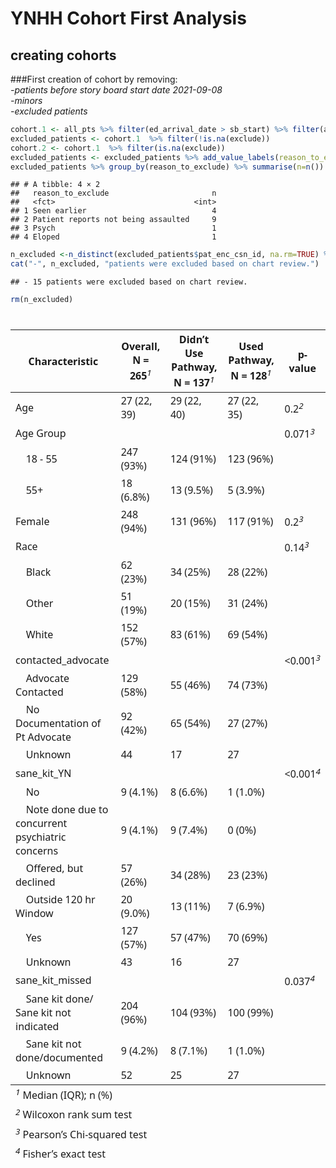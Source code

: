 YNHH Cohort First Analysis
================

## creating cohorts

\###First creation of cohort by removing:  
*-patients before story board start date 2021-09-08*  
*-minors*  
*-excluded patients*

``` r
cohort.1 <- all_pts %>% filter(ed_arrival_date > sb_start) %>% filter(age > 17)
excluded_patients <- cohort.1  %>% filter(!is.na(exclude))
cohort.2 <- cohort.1  %>% filter(is.na(exclude))
excluded_patients <- excluded_patients %>% add_value_labels(reason_to_exclude = c( "Seen earlier" = 1 , "Patient reports not being assaulted" = 2, "Psych" = 3, "not excluded" = 4, "Eloped" = 5)) %>% to_factor()
excluded_patients %>% group_by(reason_to_exclude) %>% summarise(n=n())
```

    ## # A tibble: 4 × 2
    ##   reason_to_exclude                       n
    ##   <fct>                               <int>
    ## 1 Seen earlier                            4
    ## 2 Patient reports not being assaulted     9
    ## 3 Psych                                   1
    ## 4 Eloped                                  1

``` r
n_excluded <-n_distinct(excluded_patients$pat_enc_csn_id, na.rm=TRUE) %>% as.character()
cat("-", n_excluded, "patients were excluded based on chart review.")
```

    ## - 15 patients were excluded based on chart review.

``` r
rm(n_excluded)
```

<div id="pktxhkvgwp" style="padding-left:0px;padding-right:0px;padding-top:10px;padding-bottom:10px;overflow-x:auto;overflow-y:auto;width:auto;height:auto;">
<style>#pktxhkvgwp table {
  font-family: system-ui, 'Segoe UI', Roboto, Helvetica, Arial, sans-serif, 'Apple Color Emoji', 'Segoe UI Emoji', 'Segoe UI Symbol', 'Noto Color Emoji';
  -webkit-font-smoothing: antialiased;
  -moz-osx-font-smoothing: grayscale;
}
&#10;#pktxhkvgwp thead, #pktxhkvgwp tbody, #pktxhkvgwp tfoot, #pktxhkvgwp tr, #pktxhkvgwp td, #pktxhkvgwp th {
  border-style: none;
}
&#10;#pktxhkvgwp p {
  margin: 0;
  padding: 0;
}
&#10;#pktxhkvgwp .gt_table {
  display: table;
  border-collapse: collapse;
  line-height: normal;
  margin-left: auto;
  margin-right: auto;
  color: #333333;
  font-size: 16px;
  font-weight: normal;
  font-style: normal;
  background-color: #FFFFFF;
  width: auto;
  border-top-style: solid;
  border-top-width: 2px;
  border-top-color: #A8A8A8;
  border-right-style: none;
  border-right-width: 2px;
  border-right-color: #D3D3D3;
  border-bottom-style: solid;
  border-bottom-width: 2px;
  border-bottom-color: #A8A8A8;
  border-left-style: none;
  border-left-width: 2px;
  border-left-color: #D3D3D3;
}
&#10;#pktxhkvgwp .gt_caption {
  padding-top: 4px;
  padding-bottom: 4px;
}
&#10;#pktxhkvgwp .gt_title {
  color: #333333;
  font-size: 125%;
  font-weight: initial;
  padding-top: 4px;
  padding-bottom: 4px;
  padding-left: 5px;
  padding-right: 5px;
  border-bottom-color: #FFFFFF;
  border-bottom-width: 0;
}
&#10;#pktxhkvgwp .gt_subtitle {
  color: #333333;
  font-size: 85%;
  font-weight: initial;
  padding-top: 3px;
  padding-bottom: 5px;
  padding-left: 5px;
  padding-right: 5px;
  border-top-color: #FFFFFF;
  border-top-width: 0;
}
&#10;#pktxhkvgwp .gt_heading {
  background-color: #FFFFFF;
  text-align: center;
  border-bottom-color: #FFFFFF;
  border-left-style: none;
  border-left-width: 1px;
  border-left-color: #D3D3D3;
  border-right-style: none;
  border-right-width: 1px;
  border-right-color: #D3D3D3;
}
&#10;#pktxhkvgwp .gt_bottom_border {
  border-bottom-style: solid;
  border-bottom-width: 2px;
  border-bottom-color: #D3D3D3;
}
&#10;#pktxhkvgwp .gt_col_headings {
  border-top-style: solid;
  border-top-width: 2px;
  border-top-color: #D3D3D3;
  border-bottom-style: solid;
  border-bottom-width: 2px;
  border-bottom-color: #D3D3D3;
  border-left-style: none;
  border-left-width: 1px;
  border-left-color: #D3D3D3;
  border-right-style: none;
  border-right-width: 1px;
  border-right-color: #D3D3D3;
}
&#10;#pktxhkvgwp .gt_col_heading {
  color: #333333;
  background-color: #FFFFFF;
  font-size: 100%;
  font-weight: normal;
  text-transform: inherit;
  border-left-style: none;
  border-left-width: 1px;
  border-left-color: #D3D3D3;
  border-right-style: none;
  border-right-width: 1px;
  border-right-color: #D3D3D3;
  vertical-align: bottom;
  padding-top: 5px;
  padding-bottom: 6px;
  padding-left: 5px;
  padding-right: 5px;
  overflow-x: hidden;
}
&#10;#pktxhkvgwp .gt_column_spanner_outer {
  color: #333333;
  background-color: #FFFFFF;
  font-size: 100%;
  font-weight: normal;
  text-transform: inherit;
  padding-top: 0;
  padding-bottom: 0;
  padding-left: 4px;
  padding-right: 4px;
}
&#10;#pktxhkvgwp .gt_column_spanner_outer:first-child {
  padding-left: 0;
}
&#10;#pktxhkvgwp .gt_column_spanner_outer:last-child {
  padding-right: 0;
}
&#10;#pktxhkvgwp .gt_column_spanner {
  border-bottom-style: solid;
  border-bottom-width: 2px;
  border-bottom-color: #D3D3D3;
  vertical-align: bottom;
  padding-top: 5px;
  padding-bottom: 5px;
  overflow-x: hidden;
  display: inline-block;
  width: 100%;
}
&#10;#pktxhkvgwp .gt_spanner_row {
  border-bottom-style: hidden;
}
&#10;#pktxhkvgwp .gt_group_heading {
  padding-top: 8px;
  padding-bottom: 8px;
  padding-left: 5px;
  padding-right: 5px;
  color: #333333;
  background-color: #FFFFFF;
  font-size: 100%;
  font-weight: initial;
  text-transform: inherit;
  border-top-style: solid;
  border-top-width: 2px;
  border-top-color: #D3D3D3;
  border-bottom-style: solid;
  border-bottom-width: 2px;
  border-bottom-color: #D3D3D3;
  border-left-style: none;
  border-left-width: 1px;
  border-left-color: #D3D3D3;
  border-right-style: none;
  border-right-width: 1px;
  border-right-color: #D3D3D3;
  vertical-align: middle;
  text-align: left;
}
&#10;#pktxhkvgwp .gt_empty_group_heading {
  padding: 0.5px;
  color: #333333;
  background-color: #FFFFFF;
  font-size: 100%;
  font-weight: initial;
  border-top-style: solid;
  border-top-width: 2px;
  border-top-color: #D3D3D3;
  border-bottom-style: solid;
  border-bottom-width: 2px;
  border-bottom-color: #D3D3D3;
  vertical-align: middle;
}
&#10;#pktxhkvgwp .gt_from_md > :first-child {
  margin-top: 0;
}
&#10;#pktxhkvgwp .gt_from_md > :last-child {
  margin-bottom: 0;
}
&#10;#pktxhkvgwp .gt_row {
  padding-top: 8px;
  padding-bottom: 8px;
  padding-left: 5px;
  padding-right: 5px;
  margin: 10px;
  border-top-style: solid;
  border-top-width: 1px;
  border-top-color: #D3D3D3;
  border-left-style: none;
  border-left-width: 1px;
  border-left-color: #D3D3D3;
  border-right-style: none;
  border-right-width: 1px;
  border-right-color: #D3D3D3;
  vertical-align: middle;
  overflow-x: hidden;
}
&#10;#pktxhkvgwp .gt_stub {
  color: #333333;
  background-color: #FFFFFF;
  font-size: 100%;
  font-weight: initial;
  text-transform: inherit;
  border-right-style: solid;
  border-right-width: 2px;
  border-right-color: #D3D3D3;
  padding-left: 5px;
  padding-right: 5px;
}
&#10;#pktxhkvgwp .gt_stub_row_group {
  color: #333333;
  background-color: #FFFFFF;
  font-size: 100%;
  font-weight: initial;
  text-transform: inherit;
  border-right-style: solid;
  border-right-width: 2px;
  border-right-color: #D3D3D3;
  padding-left: 5px;
  padding-right: 5px;
  vertical-align: top;
}
&#10;#pktxhkvgwp .gt_row_group_first td {
  border-top-width: 2px;
}
&#10;#pktxhkvgwp .gt_row_group_first th {
  border-top-width: 2px;
}
&#10;#pktxhkvgwp .gt_summary_row {
  color: #333333;
  background-color: #FFFFFF;
  text-transform: inherit;
  padding-top: 8px;
  padding-bottom: 8px;
  padding-left: 5px;
  padding-right: 5px;
}
&#10;#pktxhkvgwp .gt_first_summary_row {
  border-top-style: solid;
  border-top-color: #D3D3D3;
}
&#10;#pktxhkvgwp .gt_first_summary_row.thick {
  border-top-width: 2px;
}
&#10;#pktxhkvgwp .gt_last_summary_row {
  padding-top: 8px;
  padding-bottom: 8px;
  padding-left: 5px;
  padding-right: 5px;
  border-bottom-style: solid;
  border-bottom-width: 2px;
  border-bottom-color: #D3D3D3;
}
&#10;#pktxhkvgwp .gt_grand_summary_row {
  color: #333333;
  background-color: #FFFFFF;
  text-transform: inherit;
  padding-top: 8px;
  padding-bottom: 8px;
  padding-left: 5px;
  padding-right: 5px;
}
&#10;#pktxhkvgwp .gt_first_grand_summary_row {
  padding-top: 8px;
  padding-bottom: 8px;
  padding-left: 5px;
  padding-right: 5px;
  border-top-style: double;
  border-top-width: 6px;
  border-top-color: #D3D3D3;
}
&#10;#pktxhkvgwp .gt_last_grand_summary_row_top {
  padding-top: 8px;
  padding-bottom: 8px;
  padding-left: 5px;
  padding-right: 5px;
  border-bottom-style: double;
  border-bottom-width: 6px;
  border-bottom-color: #D3D3D3;
}
&#10;#pktxhkvgwp .gt_striped {
  background-color: rgba(128, 128, 128, 0.05);
}
&#10;#pktxhkvgwp .gt_table_body {
  border-top-style: solid;
  border-top-width: 2px;
  border-top-color: #D3D3D3;
  border-bottom-style: solid;
  border-bottom-width: 2px;
  border-bottom-color: #D3D3D3;
}
&#10;#pktxhkvgwp .gt_footnotes {
  color: #333333;
  background-color: #FFFFFF;
  border-bottom-style: none;
  border-bottom-width: 2px;
  border-bottom-color: #D3D3D3;
  border-left-style: none;
  border-left-width: 2px;
  border-left-color: #D3D3D3;
  border-right-style: none;
  border-right-width: 2px;
  border-right-color: #D3D3D3;
}
&#10;#pktxhkvgwp .gt_footnote {
  margin: 0px;
  font-size: 90%;
  padding-top: 4px;
  padding-bottom: 4px;
  padding-left: 5px;
  padding-right: 5px;
}
&#10;#pktxhkvgwp .gt_sourcenotes {
  color: #333333;
  background-color: #FFFFFF;
  border-bottom-style: none;
  border-bottom-width: 2px;
  border-bottom-color: #D3D3D3;
  border-left-style: none;
  border-left-width: 2px;
  border-left-color: #D3D3D3;
  border-right-style: none;
  border-right-width: 2px;
  border-right-color: #D3D3D3;
}
&#10;#pktxhkvgwp .gt_sourcenote {
  font-size: 90%;
  padding-top: 4px;
  padding-bottom: 4px;
  padding-left: 5px;
  padding-right: 5px;
}
&#10;#pktxhkvgwp .gt_left {
  text-align: left;
}
&#10;#pktxhkvgwp .gt_center {
  text-align: center;
}
&#10;#pktxhkvgwp .gt_right {
  text-align: right;
  font-variant-numeric: tabular-nums;
}
&#10;#pktxhkvgwp .gt_font_normal {
  font-weight: normal;
}
&#10;#pktxhkvgwp .gt_font_bold {
  font-weight: bold;
}
&#10;#pktxhkvgwp .gt_font_italic {
  font-style: italic;
}
&#10;#pktxhkvgwp .gt_super {
  font-size: 65%;
}
&#10;#pktxhkvgwp .gt_footnote_marks {
  font-size: 75%;
  vertical-align: 0.4em;
  position: initial;
}
&#10;#pktxhkvgwp .gt_asterisk {
  font-size: 100%;
  vertical-align: 0;
}
&#10;#pktxhkvgwp .gt_indent_1 {
  text-indent: 5px;
}
&#10;#pktxhkvgwp .gt_indent_2 {
  text-indent: 10px;
}
&#10;#pktxhkvgwp .gt_indent_3 {
  text-indent: 15px;
}
&#10;#pktxhkvgwp .gt_indent_4 {
  text-indent: 20px;
}
&#10;#pktxhkvgwp .gt_indent_5 {
  text-indent: 25px;
}
</style>
<table class="gt_table" data-quarto-disable-processing="false" data-quarto-bootstrap="false">
  <thead>
    &#10;    <tr class="gt_col_headings">
      <th class="gt_col_heading gt_columns_bottom_border gt_left" rowspan="1" colspan="1" scope="col" id="&lt;strong&gt;Characteristic&lt;/strong&gt;"><strong>Characteristic</strong></th>
      <th class="gt_col_heading gt_columns_bottom_border gt_center" rowspan="1" colspan="1" scope="col" id="&lt;strong&gt;Overall&lt;/strong&gt;, N = 265&lt;span class=&quot;gt_footnote_marks&quot; style=&quot;white-space:nowrap;font-style:italic;font-weight:normal;&quot;&gt;&lt;sup&gt;1&lt;/sup&gt;&lt;/span&gt;"><strong>Overall</strong>, N = 265<span class="gt_footnote_marks" style="white-space:nowrap;font-style:italic;font-weight:normal;"><sup>1</sup></span></th>
      <th class="gt_col_heading gt_columns_bottom_border gt_center" rowspan="1" colspan="1" scope="col" id="&lt;strong&gt;Didn’t Use Pathway&lt;/strong&gt;, N = 137&lt;span class=&quot;gt_footnote_marks&quot; style=&quot;white-space:nowrap;font-style:italic;font-weight:normal;&quot;&gt;&lt;sup&gt;1&lt;/sup&gt;&lt;/span&gt;"><strong>Didn’t Use Pathway</strong>, N = 137<span class="gt_footnote_marks" style="white-space:nowrap;font-style:italic;font-weight:normal;"><sup>1</sup></span></th>
      <th class="gt_col_heading gt_columns_bottom_border gt_center" rowspan="1" colspan="1" scope="col" id="&lt;strong&gt;Used Pathway&lt;/strong&gt;, N = 128&lt;span class=&quot;gt_footnote_marks&quot; style=&quot;white-space:nowrap;font-style:italic;font-weight:normal;&quot;&gt;&lt;sup&gt;1&lt;/sup&gt;&lt;/span&gt;"><strong>Used Pathway</strong>, N = 128<span class="gt_footnote_marks" style="white-space:nowrap;font-style:italic;font-weight:normal;"><sup>1</sup></span></th>
      <th class="gt_col_heading gt_columns_bottom_border gt_center" rowspan="1" colspan="1" scope="col" id="&lt;strong&gt;p-value&lt;/strong&gt;"><strong>p-value</strong></th>
    </tr>
  </thead>
  <tbody class="gt_table_body">
    <tr><td headers="label" class="gt_row gt_left">Age</td>
<td headers="stat_0" class="gt_row gt_center">27 (22, 39)</td>
<td headers="stat_1" class="gt_row gt_center">29 (22, 40)</td>
<td headers="stat_2" class="gt_row gt_center">27 (22, 35)</td>
<td headers="p.value" class="gt_row gt_center">0.2<span class="gt_footnote_marks" style="white-space:nowrap;font-style:italic;font-weight:normal;"><sup>2</sup></span></td></tr>
    <tr><td headers="label" class="gt_row gt_left">Age Group</td>
<td headers="stat_0" class="gt_row gt_center"></td>
<td headers="stat_1" class="gt_row gt_center"></td>
<td headers="stat_2" class="gt_row gt_center"></td>
<td headers="p.value" class="gt_row gt_center">0.071<span class="gt_footnote_marks" style="white-space:nowrap;font-style:italic;font-weight:normal;"><sup>3</sup></span></td></tr>
    <tr><td headers="label" class="gt_row gt_left">    18 - 55</td>
<td headers="stat_0" class="gt_row gt_center">247 (93%)</td>
<td headers="stat_1" class="gt_row gt_center">124 (91%)</td>
<td headers="stat_2" class="gt_row gt_center">123 (96%)</td>
<td headers="p.value" class="gt_row gt_center"></td></tr>
    <tr><td headers="label" class="gt_row gt_left">    55+</td>
<td headers="stat_0" class="gt_row gt_center">18 (6.8%)</td>
<td headers="stat_1" class="gt_row gt_center">13 (9.5%)</td>
<td headers="stat_2" class="gt_row gt_center">5 (3.9%)</td>
<td headers="p.value" class="gt_row gt_center"></td></tr>
    <tr><td headers="label" class="gt_row gt_left">Female</td>
<td headers="stat_0" class="gt_row gt_center">248 (94%)</td>
<td headers="stat_1" class="gt_row gt_center">131 (96%)</td>
<td headers="stat_2" class="gt_row gt_center">117 (91%)</td>
<td headers="p.value" class="gt_row gt_center">0.2<span class="gt_footnote_marks" style="white-space:nowrap;font-style:italic;font-weight:normal;"><sup>3</sup></span></td></tr>
    <tr><td headers="label" class="gt_row gt_left">Race</td>
<td headers="stat_0" class="gt_row gt_center"></td>
<td headers="stat_1" class="gt_row gt_center"></td>
<td headers="stat_2" class="gt_row gt_center"></td>
<td headers="p.value" class="gt_row gt_center">0.14<span class="gt_footnote_marks" style="white-space:nowrap;font-style:italic;font-weight:normal;"><sup>3</sup></span></td></tr>
    <tr><td headers="label" class="gt_row gt_left">    Black</td>
<td headers="stat_0" class="gt_row gt_center">62 (23%)</td>
<td headers="stat_1" class="gt_row gt_center">34 (25%)</td>
<td headers="stat_2" class="gt_row gt_center">28 (22%)</td>
<td headers="p.value" class="gt_row gt_center"></td></tr>
    <tr><td headers="label" class="gt_row gt_left">    Other</td>
<td headers="stat_0" class="gt_row gt_center">51 (19%)</td>
<td headers="stat_1" class="gt_row gt_center">20 (15%)</td>
<td headers="stat_2" class="gt_row gt_center">31 (24%)</td>
<td headers="p.value" class="gt_row gt_center"></td></tr>
    <tr><td headers="label" class="gt_row gt_left">    White</td>
<td headers="stat_0" class="gt_row gt_center">152 (57%)</td>
<td headers="stat_1" class="gt_row gt_center">83 (61%)</td>
<td headers="stat_2" class="gt_row gt_center">69 (54%)</td>
<td headers="p.value" class="gt_row gt_center"></td></tr>
    <tr><td headers="label" class="gt_row gt_left">contacted_advocate</td>
<td headers="stat_0" class="gt_row gt_center"></td>
<td headers="stat_1" class="gt_row gt_center"></td>
<td headers="stat_2" class="gt_row gt_center"></td>
<td headers="p.value" class="gt_row gt_center"><0.001<span class="gt_footnote_marks" style="white-space:nowrap;font-style:italic;font-weight:normal;"><sup>3</sup></span></td></tr>
    <tr><td headers="label" class="gt_row gt_left">    Advocate Contacted</td>
<td headers="stat_0" class="gt_row gt_center">129 (58%)</td>
<td headers="stat_1" class="gt_row gt_center">55 (46%)</td>
<td headers="stat_2" class="gt_row gt_center">74 (73%)</td>
<td headers="p.value" class="gt_row gt_center"></td></tr>
    <tr><td headers="label" class="gt_row gt_left">    No Documentation of Pt Advocate</td>
<td headers="stat_0" class="gt_row gt_center">92 (42%)</td>
<td headers="stat_1" class="gt_row gt_center">65 (54%)</td>
<td headers="stat_2" class="gt_row gt_center">27 (27%)</td>
<td headers="p.value" class="gt_row gt_center"></td></tr>
    <tr><td headers="label" class="gt_row gt_left">    Unknown</td>
<td headers="stat_0" class="gt_row gt_center">44</td>
<td headers="stat_1" class="gt_row gt_center">17</td>
<td headers="stat_2" class="gt_row gt_center">27</td>
<td headers="p.value" class="gt_row gt_center"></td></tr>
    <tr><td headers="label" class="gt_row gt_left">sane_kit_YN</td>
<td headers="stat_0" class="gt_row gt_center"></td>
<td headers="stat_1" class="gt_row gt_center"></td>
<td headers="stat_2" class="gt_row gt_center"></td>
<td headers="p.value" class="gt_row gt_center"><0.001<span class="gt_footnote_marks" style="white-space:nowrap;font-style:italic;font-weight:normal;"><sup>4</sup></span></td></tr>
    <tr><td headers="label" class="gt_row gt_left">    No</td>
<td headers="stat_0" class="gt_row gt_center">9 (4.1%)</td>
<td headers="stat_1" class="gt_row gt_center">8 (6.6%)</td>
<td headers="stat_2" class="gt_row gt_center">1 (1.0%)</td>
<td headers="p.value" class="gt_row gt_center"></td></tr>
    <tr><td headers="label" class="gt_row gt_left">    Note done due to concurrent psychiatric concerns</td>
<td headers="stat_0" class="gt_row gt_center">9 (4.1%)</td>
<td headers="stat_1" class="gt_row gt_center">9 (7.4%)</td>
<td headers="stat_2" class="gt_row gt_center">0 (0%)</td>
<td headers="p.value" class="gt_row gt_center"></td></tr>
    <tr><td headers="label" class="gt_row gt_left">    Offered, but declined</td>
<td headers="stat_0" class="gt_row gt_center">57 (26%)</td>
<td headers="stat_1" class="gt_row gt_center">34 (28%)</td>
<td headers="stat_2" class="gt_row gt_center">23 (23%)</td>
<td headers="p.value" class="gt_row gt_center"></td></tr>
    <tr><td headers="label" class="gt_row gt_left">    Outside 120 hr Window</td>
<td headers="stat_0" class="gt_row gt_center">20 (9.0%)</td>
<td headers="stat_1" class="gt_row gt_center">13 (11%)</td>
<td headers="stat_2" class="gt_row gt_center">7 (6.9%)</td>
<td headers="p.value" class="gt_row gt_center"></td></tr>
    <tr><td headers="label" class="gt_row gt_left">    Yes</td>
<td headers="stat_0" class="gt_row gt_center">127 (57%)</td>
<td headers="stat_1" class="gt_row gt_center">57 (47%)</td>
<td headers="stat_2" class="gt_row gt_center">70 (69%)</td>
<td headers="p.value" class="gt_row gt_center"></td></tr>
    <tr><td headers="label" class="gt_row gt_left">    Unknown</td>
<td headers="stat_0" class="gt_row gt_center">43</td>
<td headers="stat_1" class="gt_row gt_center">16</td>
<td headers="stat_2" class="gt_row gt_center">27</td>
<td headers="p.value" class="gt_row gt_center"></td></tr>
    <tr><td headers="label" class="gt_row gt_left">sane_kit_missed</td>
<td headers="stat_0" class="gt_row gt_center"></td>
<td headers="stat_1" class="gt_row gt_center"></td>
<td headers="stat_2" class="gt_row gt_center"></td>
<td headers="p.value" class="gt_row gt_center">0.037<span class="gt_footnote_marks" style="white-space:nowrap;font-style:italic;font-weight:normal;"><sup>4</sup></span></td></tr>
    <tr><td headers="label" class="gt_row gt_left">    Sane kit done/ Sane kit not indicated</td>
<td headers="stat_0" class="gt_row gt_center">204 (96%)</td>
<td headers="stat_1" class="gt_row gt_center">104 (93%)</td>
<td headers="stat_2" class="gt_row gt_center">100 (99%)</td>
<td headers="p.value" class="gt_row gt_center"></td></tr>
    <tr><td headers="label" class="gt_row gt_left">    Sane kit not done/documented</td>
<td headers="stat_0" class="gt_row gt_center">9 (4.2%)</td>
<td headers="stat_1" class="gt_row gt_center">8 (7.1%)</td>
<td headers="stat_2" class="gt_row gt_center">1 (1.0%)</td>
<td headers="p.value" class="gt_row gt_center"></td></tr>
    <tr><td headers="label" class="gt_row gt_left">    Unknown</td>
<td headers="stat_0" class="gt_row gt_center">52</td>
<td headers="stat_1" class="gt_row gt_center">25</td>
<td headers="stat_2" class="gt_row gt_center">27</td>
<td headers="p.value" class="gt_row gt_center"></td></tr>
  </tbody>
  &#10;  <tfoot class="gt_footnotes">
    <tr>
      <td class="gt_footnote" colspan="5"><span class="gt_footnote_marks" style="white-space:nowrap;font-style:italic;font-weight:normal;"><sup>1</sup></span> Median (IQR); n (%)</td>
    </tr>
    <tr>
      <td class="gt_footnote" colspan="5"><span class="gt_footnote_marks" style="white-space:nowrap;font-style:italic;font-weight:normal;"><sup>2</sup></span> Wilcoxon rank sum test</td>
    </tr>
    <tr>
      <td class="gt_footnote" colspan="5"><span class="gt_footnote_marks" style="white-space:nowrap;font-style:italic;font-weight:normal;"><sup>3</sup></span> Pearson’s Chi-squared test</td>
    </tr>
    <tr>
      <td class="gt_footnote" colspan="5"><span class="gt_footnote_marks" style="white-space:nowrap;font-style:italic;font-weight:normal;"><sup>4</sup></span> Fisher’s exact test</td>
    </tr>
  </tfoot>
</table>
</div>
